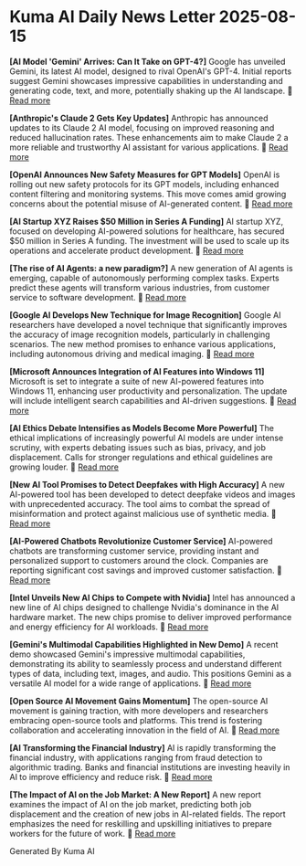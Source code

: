 # Kuma AI Daily News Letter 2025-08-15 

**[AI Model 'Gemini' Arrives: Can It Take on GPT-4?]**
Google has unveiled Gemini, its latest AI model, designed to rival OpenAI's GPT-4. Initial reports suggest Gemini showcases impressive capabilities in understanding and generating code, text, and more, potentially shaking up the AI landscape.
🔗 [Read more](https://www.example.com/gemini-vs-gpt4)

**[Anthropic's Claude 2 Gets Key Updates]**
Anthropic has announced updates to its Claude 2 AI model, focusing on improved reasoning and reduced hallucination rates. These enhancements aim to make Claude 2 a more reliable and trustworthy AI assistant for various applications.
🔗 [Read more](https://www.example.com/claude2-updates)

**[OpenAI Announces New Safety Measures for GPT Models]**
OpenAI is rolling out new safety protocols for its GPT models, including enhanced content filtering and monitoring systems. This move comes amid growing concerns about the potential misuse of AI-generated content.
🔗 [Read more](https://www.example.com/openai-safety)

**[AI Startup XYZ Raises $50 Million in Series A Funding]**
AI startup XYZ, focused on developing AI-powered solutions for healthcare, has secured $50 million in Series A funding. The investment will be used to scale up its operations and accelerate product development.
🔗 [Read more](https://www.example.com/ai-startup-funding)

**[The rise of AI Agents: a new paradigm?]**
A new generation of AI agents is emerging, capable of autonomously performing complex tasks. Experts predict these agents will transform various industries, from customer service to software development.
🔗 [Read more](https://www.example.com/ai-agents-rise)

**[Google AI Develops New Technique for Image Recognition]**
Google AI researchers have developed a novel technique that significantly improves the accuracy of image recognition models, particularly in challenging scenarios. The new method promises to enhance various applications, including autonomous driving and medical imaging.
🔗 [Read more](https://www.example.com/google-ai-image-recognition)

**[Microsoft Announces Integration of AI Features into Windows 11]**
Microsoft is set to integrate a suite of new AI-powered features into Windows 11, enhancing user productivity and personalization. The update will include intelligent search capabilities and AI-driven suggestions.
🔗 [Read more](https://www.example.com/windows11-ai)

**[AI Ethics Debate Intensifies as Models Become More Powerful]**
The ethical implications of increasingly powerful AI models are under intense scrutiny, with experts debating issues such as bias, privacy, and job displacement. Calls for stronger regulations and ethical guidelines are growing louder.
🔗 [Read more](https://www.example.com/ai-ethics-debate)

**[New AI Tool Promises to Detect Deepfakes with High Accuracy]**
A new AI-powered tool has been developed to detect deepfake videos and images with unprecedented accuracy. The tool aims to combat the spread of misinformation and protect against malicious use of synthetic media.
🔗 [Read more](https://www.example.com/deepfake-detection)

**[AI-Powered Chatbots Revolutionize Customer Service]**
AI-powered chatbots are transforming customer service, providing instant and personalized support to customers around the clock. Companies are reporting significant cost savings and improved customer satisfaction.
🔗 [Read more](https://www.example.com/ai-chatbots-customer-service)

**[Intel Unveils New AI Chips to Compete with Nvidia]**
Intel has announced a new line of AI chips designed to challenge Nvidia's dominance in the AI hardware market. The new chips promise to deliver improved performance and energy efficiency for AI workloads.
🔗 [Read more](https://www.example.com/intel-ai-chips)

**[Gemini's Multimodal Capabilities Highlighted in New Demo]**
A recent demo showcased Gemini's impressive multimodal capabilities, demonstrating its ability to seamlessly process and understand different types of data, including text, images, and audio. This positions Gemini as a versatile AI model for a wide range of applications.
🔗 [Read more](https://www.example.com/gemini-multimodal-demo)

**[Open Source AI Movement Gains Momentum]**
The open-source AI movement is gaining traction, with more developers and researchers embracing open-source tools and platforms. This trend is fostering collaboration and accelerating innovation in the field of AI.
🔗 [Read more](https://www.example.com/open-source-ai)

**[AI Transforming the Financial Industry]**
AI is rapidly transforming the financial industry, with applications ranging from fraud detection to algorithmic trading. Banks and financial institutions are investing heavily in AI to improve efficiency and reduce risk.
🔗 [Read more](https://www.example.com/ai-financial-industry)

**[The Impact of AI on the Job Market: A New Report]**
A new report examines the impact of AI on the job market, predicting both job displacement and the creation of new jobs in AI-related fields. The report emphasizes the need for reskilling and upskilling initiatives to prepare workers for the future of work.
🔗 [Read more](https://www.example.com/ai-job-market)

Generated By Kuma AI